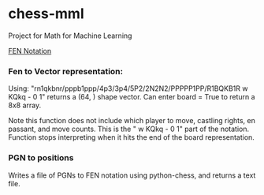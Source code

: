 # chess-mml
Project for Math for Machine Learning

[FEN Notation](https://en.wikipedia.org/wiki/Forsyth%E2%80%93Edwards_Notation)



### Fen to Vector representation:
Using: "rn1qkbnr/pppb1ppp/4p3/3p4/5P2/2N2N2/PPPPP1PP/R1BQKB1R w KQkq - 0 1" returns a (64, ) shape vector. Can enter board = True to return a 8x8 array. 

Note this function does not include which player to move, castling rights, en passant, and move counts. This is the " w KQkq - 0 1" part of the notation. Function stops interpreting when it hits the end of the board representation. 

### PGN to positions
Writes a file of PGNs to FEN notation using python-chess, and returns a text file.
